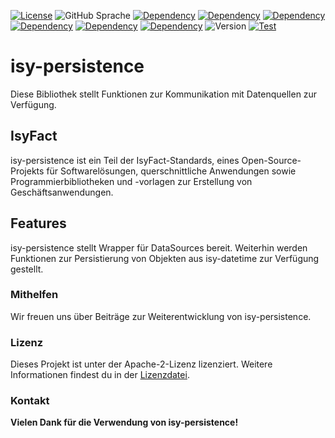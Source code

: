 [![License](https://img.shields.io/badge/License-Apache_2.0-orange)](https://opensource.org/licenses/Apache-2.0)
![GitHub Sprache](https://img.shields.io/badge/Language-Java_21-blue)
[![Dependency](https://img.shields.io/badge/Persistence-Hibernate-blue)](https://hibernate.org/)
[![Dependency](https://img.shields.io/badge/Persistence-Spring-blue)](https://hibernate.org/)
[![Dependency](https://img.shields.io/badge/Persistence-Spring_Boot-blue)](https://hibernate.org/)
[![Dependency](https://img.shields.io/badge/Isyfact-isy--datetime-yellow)](https://jacoco.org/)
[![Dependency](https://img.shields.io/badge/Isyfact-isy--exceptions--core-yellow)](https://jacoco.org/)
[![Dependency](https://img.shields.io/badge/Isyfact-isy--logging-yellow)](https://jacoco.org/)
![Version](https://img.shields.io/badge/Version-4.0.0-red)
[![Test](https://img.shields.io/badge/Build-maven-dark_green)](https://maven.apache.org/)


# isy-persistence

Diese Bibliothek stellt Funktionen zur Kommunikation mit Datenquellen zur Verfügung.

## IsyFact

isy-persistence ist ein Teil der IsyFact-Standards, eines Open-Source-Projekts für Softwarelösungen, querschnittliche Anwendungen sowie Programmierbibliotheken und -vorlagen zur Erstellung von Geschäftsanwendungen.

## Features

isy-persistence stellt Wrapper für DataSources bereit. Weiterhin werden Funktionen zur Persistierung von Objekten aus isy-datetime zur Verfügung gestellt.

### Mithelfen
Wir freuen uns über Beiträge zur Weiterentwicklung von isy-persistence.

### Lizenz

Dieses Projekt ist unter der Apache-2-Lizenz lizenziert. Weitere Informationen findest du in der [Lizenzdatei](license/LICENSE).

### Kontakt


__Vielen Dank für die Verwendung von isy-persistence!__
